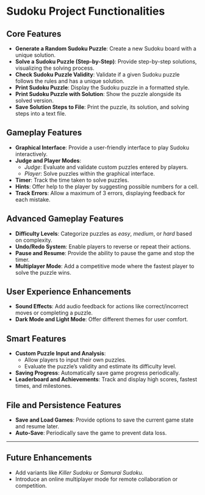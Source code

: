 # Sudoku Project Functionalities

## Core Features
- **Generate a Random Sudoku Puzzle**: Create a new Sudoku board with a unique solution.
- **Solve a Sudoku Puzzle (Step-by-Step)**: Provide step-by-step solutions, visualizing the solving process.
- **Check Sudoku Puzzle Validity**: Validate if a given Sudoku puzzle follows the rules and has a unique solution.
- **Print Sudoku Puzzle**: Display the Sudoku puzzle in a formatted style.
- **Print Sudoku Puzzle with Solution**: Show the puzzle alongside its solved version.
- **Save Solution Steps to File**: Print the puzzle, its solution, and solving steps into a text file.

## Gameplay Features
- **Graphical Interface**: Provide a user-friendly interface to play Sudoku interactively.
- **Judge and Player Modes**:
    - *Judge*: Evaluate and validate custom puzzles entered by players.
    - *Player*: Solve puzzles within the graphical interface.
- **Timer**: Track the time taken to solve puzzles.
- **Hints**: Offer help to the player by suggesting possible numbers for a cell.
- **Track Errors**: Allow a maximum of 3 errors, displaying feedback for each mistake.

## Advanced Gameplay Features
- **Difficulty Levels**: Categorize puzzles as *easy*, *medium*, or *hard* based on complexity.
- **Undo/Redo System**: Enable players to reverse or repeat their actions.
- **Pause and Resume**: Provide the ability to pause the game and stop the timer.
- **Multiplayer Mode**: Add a competitive mode where the fastest player to solve the puzzle wins.

## User Experience Enhancements
- **Sound Effects**: Add audio feedback for actions like correct/incorrect moves or completing a puzzle.
- **Dark Mode and Light Mode**: Offer different themes for user comfort.

## Smart Features
- **Custom Puzzle Input and Analysis**:
    - Allow players to input their own puzzles.
    - Evaluate the puzzle’s validity and estimate its difficulty level.
- **Saving Progress**: Automatically save game progress periodically.
- **Leaderboard and Achievements**: Track and display high scores, fastest times, and milestones.

## File and Persistence Features
- **Save and Load Games**: Provide options to save the current game state and resume later.
- **Auto-Save**: Periodically save the game to prevent data loss.

---

## Future Enhancements
- Add variants like *Killer Sudoku* or *Samurai Sudoku*.
- Introduce an online multiplayer mode for remote collaboration or competition.